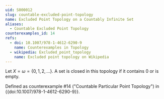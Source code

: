 ```yaml
---
uid: S000012
slug: countable-excluded-point-topology
name: Excluded Point Topology on a Countably Infinite Set
aliases:
  - Countable Excluded Point Topology
counterexamples_id: 14
refs:
  - doi: 10.1007/978-1-4612-6290-9 
    name: Counterexamples in Topology
  - wikipedia: Excluded_point_topology
    name: Excluded point topology on Wikipedia
---
```

Let $X=\omega=\{0,1,2,\dots\}$.
A set is closed in this topology if it contains $0$ or is empty.

Defined as counterexample #14 ("Countable Particular Point Topology")
in {{doi:10.1007/978-1-4612-6290-9}}.

<!-- [[Proof of Topology]]
To prove the first condition, note that $X\in \tau$ by definition. Now, note that $\emptyset \subset X$ and $p\notin \emptyset$. It follows that $\emptyset \in \tau$.
Now to prove the second condition, consider $\bigcup_{i\in I} U_i$ where $I$ is some arbitrary indexing set. It follows that there are two cases, either $p\in \bigcup_{i\in I} U_i$ or $p\notin \bigcup_{i\in I} U_i$. For the case in which $p$ is in the union, it must be the case that $X$ is in the union, because the only open set containing $p$ is $X$. It follows then that the union is $X$. So in this case, the second condition holds. To prove the second case, when $p$ is not in the union, we simply have an arbitrary union of subsets of $X$ which must be a subset of $X$ that does not contain $p$. So, the second condition holds for this case.
To prove the final condition, consider $\bigcap_i^n U_i$. Again, there are two cases here, either $p$ is in the intersection, or it is not. For when $p$ is in the intersection, note that every open set other than $X$ does not contain $p$. So for $p$ to be in the intersection, it must be the case that $X$ is the only set in the intersection and thus it is open. Now if $p$ is not in the intersection, it must be a subset of $X$ that does not contain $p$. So in both cases, the intersection is open, and thus the final condition holds and $\tau$ is a topology on $X$.
 -->
